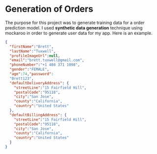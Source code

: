 ﻿# Generation of Orders

The purpose for this project was to generate training data for a order prediction model. I used __synthetic data generation__ technique using mockaroo in order to generate user data for my app. Here is an example.

```json
{
  "firstName":"Brett",
  "lastName":"Tuxwell",
  "profileImageUrl":null,
  "email":"brett.tuxwell@gmail.com",
  "phoneNumber":"+1 408 371 1098",
  "gender":"FEMALE",
  "age":74,"password":
  "Brett123",
  "defaultDeliveryAddress": {
    "streetLine":"15 Fairfield Hill",
    "postalCode":"95118",
    "city":"San Jose",
    "county":"California",
    "country":"United States"
  },
  "defaultBillingAddress": {
    "streetLine":"15 Fairfield Hill",
    "postalCode":"95118",
    "city":"San Jose",
    "county":"California",
    "country":"United States"
  }
}


